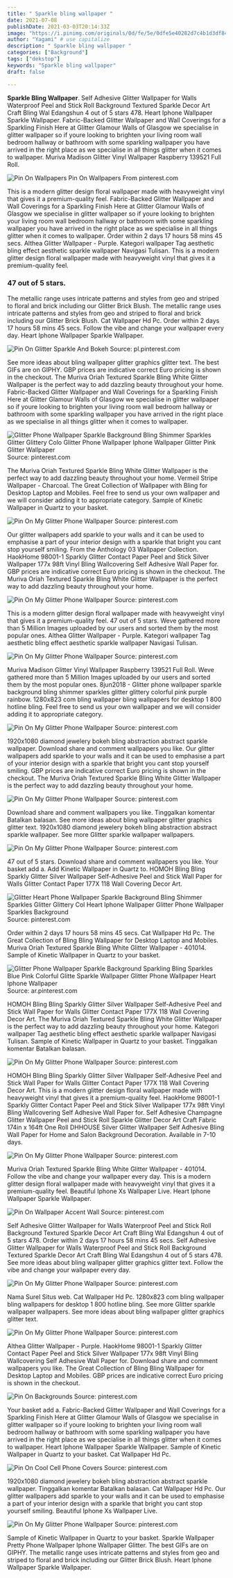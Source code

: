 ```yaml
---
title: " Sparkle bling wallpaper "
date: 2021-07-08
publishDate: 2021-03-03T20:14:33Z
image: "https://i.pinimg.com/originals/0d/fe/5e/0dfe5e40282d7c4b1d3df846cfaed763.jpg"
author: "Yagami" # use capitalize
description: " Sparkle bling wallpaper "
categories: ["Background"]
tags: ["dekstop"]
keywords: "Sparkle bling wallpaper"
draft: false

---
```



**Sparkle Bling Wallpaper**. Self Adhesive Glitter Wallpaper for Walls Waterproof Peel and Stick Roll Background Textured Sparkle Decor Art Craft Bling Wal Edangshun 4 out of 5 stars 478. Heart Iphone Wallpaper Sparkle Wallpaper. Fabric-Backed Glitter Wallpaper and Wall Coverings for a Sparkling Finish Here at Glitter Glamour Walls of Glasgow we specialise in glitter wallpaper so if youre looking to brighten your living room wall bedroom hallway or bathroom with some sparkling wallpaper you have arrived in the right place as we specialise in all things glitter when it comes to wallpaper. Muriva Madison Glitter Vinyl Wallpaper Raspberry 139521 Full Roll.

![Pin On Wallpapers](https://i.pinimg.com/474x/a0/16/62/a01662b1bf803243aa3db3bb6df4cb94.jpg "Pin On Wallpapers")
Pin On Wallpapers From pinterest.com


This is a modern glitter design floral wallpaper made with heavyweight vinyl that gives it a premium-quality feel. Fabric-Backed Glitter Wallpaper and Wall Coverings for a Sparkling Finish Here at Glitter Glamour Walls of Glasgow we specialise in glitter wallpaper so if youre looking to brighten your living room wall bedroom hallway or bathroom with some sparkling wallpaper you have arrived in the right place as we specialise in all things glitter when it comes to wallpaper. Order within 2 days 17 hours 58 mins 45 secs. Althea Glitter Wallpaper - Purple. Kategori wallpaper Tag aesthetic bling effect aesthetic sparkle wallpaper Navigasi Tulisan. This is a modern glitter design floral wallpaper made with heavyweight vinyl that gives it a premium-quality feel.

### 47 out of 5 stars.

The metallic range uses intricate patterns and styles from geo and striped to floral and brick including our Glitter Brick Blush. The metallic range uses intricate patterns and styles from geo and striped to floral and brick including our Glitter Brick Blush. Cat Wallpaper Hd Pc. Order within 2 days 17 hours 58 mins 45 secs. Follow the vibe and change your wallpaper every day. Heart Iphone Wallpaper Sparkle Wallpaper.


![Pin On Glitter Sparkle And Bokeh](https://i.pinimg.com/originals/5c/d7/c1/5cd7c120f9691181bf1fe94e4768b423.jpg "Pin On Glitter Sparkle And Bokeh")
Source: pl.pinterest.com

See more ideas about bling wallpaper glitter graphics glitter text. The best GIFs are on GIPHY. GBP prices are indicative correct Euro pricing is shown in the checkout. The Muriva Oriah Textured Sparkle Bling White Glitter Wallpaper is the perfect way to add dazzling beauty throughout your home. Fabric-Backed Glitter Wallpaper and Wall Coverings for a Sparkling Finish Here at Glitter Glamour Walls of Glasgow we specialise in glitter wallpaper so if youre looking to brighten your living room wall bedroom hallway or bathroom with some sparkling wallpaper you have arrived in the right place as we specialise in all things glitter when it comes to wallpaper.

![Glitter Phone Wallpaper Sparkle Background Bling Shimmer Sparkles Glitter Glittery Colo Glitter Phone Wallpaper Iphone Wallpaper Glitter Pink Glitter Wallpaper](https://i.pinimg.com/originals/d6/00/16/d600169cc7cab76011e0d5d93df68d9f.jpg "Glitter Phone Wallpaper Sparkle Background Bling Shimmer Sparkles Glitter Glittery Colo Glitter Phone Wallpaper Iphone Wallpaper Glitter Pink Glitter Wallpaper")
Source: pinterest.com

The Muriva Oriah Textured Sparkle Bling White Glitter Wallpaper is the perfect way to add dazzling beauty throughout your home. Vermeil Stripe Wallpaper - Charcoal. The Great Collection of Wallpaper with Bling for Desktop Laptop and Mobiles. Feel free to send us your own wallpaper and we will consider adding it to appropriate category. Sample of Kinetic Wallpaper in Quartz to your basket.

![Pin On My Glitter Phone Wallpaper](https://i.pinimg.com/originals/63/74/74/637474024ffc0e4b0794bacc5f2a3bdd.jpg "Pin On My Glitter Phone Wallpaper")
Source: pinterest.com

Our glitter wallpapers add sparkle to your walls and it can be used to emphasise a part of your interior design with a sparkle that bright you cant stop yourself smiling. From the Anthology 03 Wallpaper Collection. HaokHome 98001-1 Sparkly Glitter Contact Paper Peel and Stick Silver Wallpaper 177x 98ft Vinyl Bling Wallcovering Self Adhesive Wall Paper for. GBP prices are indicative correct Euro pricing is shown in the checkout. The Muriva Oriah Textured Sparkle Bling White Glitter Wallpaper is the perfect way to add dazzling beauty throughout your home.

![Pin On My Glitter Phone Wallpaper](https://i.pinimg.com/originals/41/8c/0a/418c0aca12e91cf7d451f4f2385c08db.jpg "Pin On My Glitter Phone Wallpaper")
Source: pinterest.com

This is a modern glitter design floral wallpaper made with heavyweight vinyl that gives it a premium-quality feel. 47 out of 5 stars. Weve gathered more than 5 Million Images uploaded by our users and sorted them by the most popular ones. Althea Glitter Wallpaper - Purple. Kategori wallpaper Tag aesthetic bling effect aesthetic sparkle wallpaper Navigasi Tulisan.

![Pin On My Glitter Phone Wallpaper](https://i.pinimg.com/originals/b2/a8/d7/b2a8d7cef1dfd9305224ba41c8e19e8f.jpg "Pin On My Glitter Phone Wallpaper")
Source: pinterest.com

Muriva Madison Glitter Vinyl Wallpaper Raspberry 139521 Full Roll. Weve gathered more than 5 Million Images uploaded by our users and sorted them by the most popular ones. 8jun2018 - Glitter phone wallpaper sparkle background bling shimmer sparkles glitter glittery colorful pink purple rainbow. 1280x823 com bling wallpaper bling wallpapers for desktop 1 800 hotline bling. Feel free to send us your own wallpaper and we will consider adding it to appropriate category.

![Pin On My Glitter Phone Wallpaper](https://i.pinimg.com/originals/2f/a9/8a/2fa98a7bdb5799f0b3080f0889432d0a.jpg "Pin On My Glitter Phone Wallpaper")
Source: pinterest.com

1920x1080 diamond jewelery bokeh bling abstraction abstract sparkle wallpaper. Download share and comment wallpapers you like. Our glitter wallpapers add sparkle to your walls and it can be used to emphasise a part of your interior design with a sparkle that bright you cant stop yourself smiling. GBP prices are indicative correct Euro pricing is shown in the checkout. The Muriva Oriah Textured Sparkle Bling White Glitter Wallpaper is the perfect way to add dazzling beauty throughout your home.

![Pin On My Glitter Phone Wallpaper](https://i.pinimg.com/originals/a6/60/03/a6600344cd414af321afccf206a492b4.jpg "Pin On My Glitter Phone Wallpaper")
Source: pinterest.com

Download share and comment wallpapers you like. Tinggalkan komentar Batalkan balasan. See more ideas about bling wallpaper glitter graphics glitter text. 1920x1080 diamond jewelery bokeh bling abstraction abstract sparkle wallpaper. See more Glitter sparkle wallpaper wallpapers.

![Pin On My Glitter Phone Wallpaper](https://i.pinimg.com/originals/1f/45/00/1f4500bd78a425f0cbec390d8a686ecb.jpg "Pin On My Glitter Phone Wallpaper")
Source: pinterest.com

47 out of 5 stars. Download share and comment wallpapers you like. Your basket add a. Add Kinetic Wallpaper in Quartz to. HOMOH Bling Bling Sparkly Glitter Silver Wallpaper Self-Adhesive Peel and Stick Wall Paper for Walls Glitter Contact Paper 177X 118 Wall Covering Decor Art.

![Glitter Heart Phone Wallpaper Sparkle Background Bling Shimmer Sparkles Glitter Glittery Col Heart Iphone Wallpaper Glitter Phone Wallpaper Sparkles Background](https://i.pinimg.com/originals/49/66/28/49662866196ed55bf658abaa9c83cc66.jpg "Glitter Heart Phone Wallpaper Sparkle Background Bling Shimmer Sparkles Glitter Glittery Col Heart Iphone Wallpaper Glitter Phone Wallpaper Sparkles Background")
Source: pinterest.com

Order within 2 days 17 hours 58 mins 45 secs. Cat Wallpaper Hd Pc. The Great Collection of Bling Bling Wallpaper for Desktop Laptop and Mobiles. Muriva Oriah Textured Sparkle Bling White Glitter Wallpaper - 401014. Sample of Kinetic Wallpaper in Quartz to your basket.

![Glitter Phone Wallpaper Sparkle Background Sparkling Bling Sparkles Blue Pink Colorful Glitte Sparkle Wallpaper Glitter Phone Wallpaper Heart Iphone Wallpaper](https://i.pinimg.com/originals/76/14/2f/76142fe83b8198ba1c62ffdc2205ab2a.jpg "Glitter Phone Wallpaper Sparkle Background Sparkling Bling Sparkles Blue Pink Colorful Glitte Sparkle Wallpaper Glitter Phone Wallpaper Heart Iphone Wallpaper")
Source: ar.pinterest.com

HOMOH Bling Bling Sparkly Glitter Silver Wallpaper Self-Adhesive Peel and Stick Wall Paper for Walls Glitter Contact Paper 177X 118 Wall Covering Decor Art. The Muriva Oriah Textured Sparkle Bling White Glitter Wallpaper is the perfect way to add dazzling beauty throughout your home. Kategori wallpaper Tag aesthetic bling effect aesthetic sparkle wallpaper Navigasi Tulisan. Sample of Kinetic Wallpaper in Quartz to your basket. Tinggalkan komentar Batalkan balasan.

![Pin On My Glitter Phone Wallpaper](https://i.pinimg.com/originals/e5/95/45/e5954580d634bd54b1a4fd0131a2d4f8.jpg "Pin On My Glitter Phone Wallpaper")
Source: pinterest.com

HOMOH Bling Bling Sparkly Glitter Silver Wallpaper Self-Adhesive Peel and Stick Wall Paper for Walls Glitter Contact Paper 177X 118 Wall Covering Decor Art. This is a modern glitter design floral wallpaper made with heavyweight vinyl that gives it a premium-quality feel. HaokHome 98001-1 Sparkly Glitter Contact Paper Peel and Stick Silver Wallpaper 177x 98ft Vinyl Bling Wallcovering Self Adhesive Wall Paper for. Self Adhesive Champagne Glitter Wallpaper Peel and Stick Roll Sparkle Glitter Decor Art Craft Fabric 174in x 164ft One Roll DHHOUSE Silver Glitter Wallpaper Self Adhesive Bling Wall Paper for Home and Salon Background Decoration. Available in 7-10 days.

![Pin On My Glitter Phone Wallpaper](https://i.pinimg.com/originals/b9/4c/0e/b94c0edb28446b184c2a7ec06751582b.jpg "Pin On My Glitter Phone Wallpaper")
Source: pinterest.com

Muriva Oriah Textured Sparkle Bling White Glitter Wallpaper - 401014. Follow the vibe and change your wallpaper every day. This is a modern glitter design floral wallpaper made with heavyweight vinyl that gives it a premium-quality feel. Beautiful Iphone Xs Wallpaper Live. Heart Iphone Wallpaper Sparkle Wallpaper.

![Pin On Wallpaper Accent Wall](https://i.pinimg.com/originals/fc/74/2e/fc742e1e7a96bba48e5d6eee70036981.jpg "Pin On Wallpaper Accent Wall")
Source: pinterest.com

Self Adhesive Glitter Wallpaper for Walls Waterproof Peel and Stick Roll Background Textured Sparkle Decor Art Craft Bling Wal Edangshun 4 out of 5 stars 478. Order within 2 days 17 hours 58 mins 45 secs. Self Adhesive Glitter Wallpaper for Walls Waterproof Peel and Stick Roll Background Textured Sparkle Decor Art Craft Bling Wal Edangshun 4 out of 5 stars 478. See more ideas about bling wallpaper glitter graphics glitter text. Follow the vibe and change your wallpaper every day.

![Pin On My Glitter Phone Wallpaper](https://i.pinimg.com/originals/bc/f3/52/bcf3528253c3b887c999321754016ac5.jpg "Pin On My Glitter Phone Wallpaper")
Source: pinterest.com

Nama Surel Situs web. Cat Wallpaper Hd Pc. 1280x823 com bling wallpaper bling wallpapers for desktop 1 800 hotline bling. See more Glitter sparkle wallpaper wallpapers. See more ideas about bling wallpaper glitter graphics glitter text.

![Pin On My Glitter Phone Wallpaper](https://i.pinimg.com/originals/5a/86/ae/5a86ae00f9306870b3a47ec27d40c7c9.jpg "Pin On My Glitter Phone Wallpaper")
Source: pinterest.com

Althea Glitter Wallpaper - Purple. HaokHome 98001-1 Sparkly Glitter Contact Paper Peel and Stick Silver Wallpaper 177x 98ft Vinyl Bling Wallcovering Self Adhesive Wall Paper for. Download share and comment wallpapers you like. The Great Collection of Bling Bling Wallpaper for Desktop Laptop and Mobiles. GBP prices are indicative correct Euro pricing is shown in the checkout.

![Pin On Backgrounds](https://i.pinimg.com/originals/be/04/03/be0403d44fed58f99bfc0f8f7ec7bf73.jpg "Pin On Backgrounds")
Source: pinterest.com

Your basket add a. Fabric-Backed Glitter Wallpaper and Wall Coverings for a Sparkling Finish Here at Glitter Glamour Walls of Glasgow we specialise in glitter wallpaper so if youre looking to brighten your living room wall bedroom hallway or bathroom with some sparkling wallpaper you have arrived in the right place as we specialise in all things glitter when it comes to wallpaper. Heart Iphone Wallpaper Sparkle Wallpaper. Sample of Kinetic Wallpaper in Quartz to your basket. Cat Wallpaper Hd Pc.

![Pin On Cool Cell Phone Covers](https://i.pinimg.com/originals/58/e9/6c/58e96cd0859e7e1a8efcf74c69933e0d.jpg "Pin On Cool Cell Phone Covers")
Source: pinterest.com

1920x1080 diamond jewelery bokeh bling abstraction abstract sparkle wallpaper. Tinggalkan komentar Batalkan balasan. Cat Wallpaper Hd Pc. Our glitter wallpapers add sparkle to your walls and it can be used to emphasise a part of your interior design with a sparkle that bright you cant stop yourself smiling. Beautiful Iphone Xs Wallpaper Live.

![Pin On My Glitter Phone Wallpaper](https://i.pinimg.com/originals/0d/fe/5e/0dfe5e40282d7c4b1d3df846cfaed763.jpg "Pin On My Glitter Phone Wallpaper")
Source: pinterest.com

Sample of Kinetic Wallpaper in Quartz to your basket. Sparkle Wallpaper Pretty Phone Wallpaper Iphone Wallpaper Glitter. The best GIFs are on GIPHY. The metallic range uses intricate patterns and styles from geo and striped to floral and brick including our Glitter Brick Blush. Heart Iphone Wallpaper Sparkle Wallpaper.

